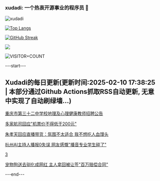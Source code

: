 ### xudadi: 一个热衷开源事业的程序员 👋

![xudadi](https://github-readme-stats-git-masterorgs-github-readme-stats-team.vercel.app/api?username=xudadi)

[![Top Langs](https://github-readme-stats.vercel.app/api/top-langs/?username=xudadi)](https://github.com/anuraghazra/github-readme-stats)

[![GitHub Streak](https://streak-stats.demolab.com?user=xudadi&locale=zh_Hans)](https://git.io/streak-stats)

![](https://raw.githubusercontent.com/xudadi/xudadi/main/assets/github-contribution-grid-snake.svg)

![VISITOR+COUNT](https://komarev.com/ghpvc/?username=xudadi&label=VISITOR+COUNT)


---start---

## Xudadi的每日更新(更新时间:2025-02-10 17:38:25 | 本部分通过Github Actions抓取RSS自动更新, 无意中实现了自动刷绿墙...)

[重庆市第三十二中学校地理及心理健康教师招聘公告](https://www.gongkaoleida.com/article/2283016)

[多家航司回应"机票价不得低于200元"](https://m.163.com/news/article/JO1KG2QB05198CJN.html)

[朱孝天回应直播带货：氛围不太适合 我不想吃人血馒头](https://m.163.com/news/article/JO1I10N70001899O.html)

[杭州AI主持人播报0失误 网友感慨"播音专业学生碎了"](https://m.163.com/news/article/JO1DQBD10001899O.html)

[3](https://m.163.com/touch/news/sub/domestic)

[宠物狗送去驯化成网红 主人拿回被让签"百万赔偿合同"](https://m.163.com/news/article/JNVKMDQA0514D3UH.html)

---end---
